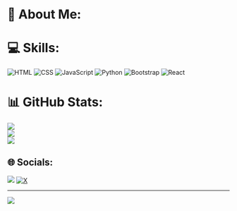 # 💫 About Me:


# 💻 Skills:
![HTML](https://img.shields.io/badge/html-%23E34F26.svg?style=for-the-badge&logo=html5&logoColor=white) ![CSS](https://img.shields.io/badge/css-%231572B6.svg?style=for-the-badge&logo=css3&logoColor=white) ![JavaScript](https://img.shields.io/badge/javascript-%23323330.svg?style=for-the-badge&logo=javascript&logoColor=%23F7DF1E) ![Python](https://img.shields.io/badge/python-3670A0?style=for-the-badge&logo=python&logoColor=ffdd54) ![Bootstrap](https://img.shields.io/badge/bootstrap-%238511FA.svg?style=for-the-badge&logo=bootstrap&logoColor=white) ![React](https://img.shields.io/badge/react-%2320232a.svg?style=for-the-badge&logo=react&logoColor=%2361DAFB)

# 📊 GitHub Stats:
![](https://github-readme-stats.vercel.app/api?username=Khasanovv&theme=nord&hide_border=false&include_all_commits=false&count_private=false)<br/>
![](https://github-readme-streak-stats.herokuapp.com/?user=Khasanovv&theme=nord&hide_border=false)<br/>
![](https://github-readme-stats.vercel.app/api/top-langs/?username=Khasanovv&theme=nord&hide_border=false&include_all_commits=false&count_private=false&layout=compact)

## 🌐 Socials:
[![](https://img.shields.io/badge/Instagram-%23E4405F.svg?logo=Instagram&logoColor=white)](https://instagram.com/@23.khasanovv) 
[![X](https://img.shields.io/badge/-%231DA1F2.svg?logo=X&logoColor=black)](https://twitter.com/@khasanovmhmmd) 

---
[![](https://visitcount.itsvg.in/api?id=Khasanovv&icon=0&color=1)](https://visitcount.itsvg.in)

<!-- Proudly created with GPRM ( https://gprm.itsvg.in ) -->
